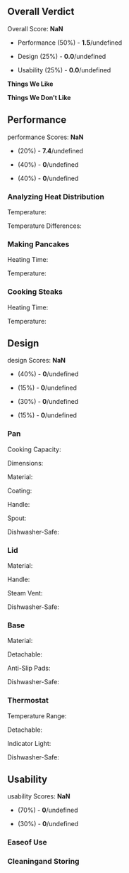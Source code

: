 Overall Verdict
---------------

Overall Score: **NaN**

*   Performance (50%) - **1.5**/undefined
    
*   Design (25%) - **0.0**/undefined
    
*   Usability (25%) - **0.0**/undefined
    

**Things We Like**

**Things We Don’t Like**

Performance
-----------

performance Scores: **NaN**

*   (20%) - **7.4**/undefined
    
*   (40%) - **0**/undefined
    
*   (40%) - **0**/undefined
    

### Analyzing Heat Distribution

Temperature:

Temperature Differences:

### Making Pancakes

Heating Time:

Temperature:

### Cooking Steaks

Heating Time:

Temperature:

Design
------

design Scores: **NaN**

*   (40%) - **0**/undefined
    
*   (15%) - **0**/undefined
    
*   (30%) - **0**/undefined
    
*   (15%) - **0**/undefined
    

### Pan

Cooking Capacity:

Dimensions:

Material:

Coating:

Handle:

Spout:

Dishwasher-Safe:

### Lid

Material:

Handle:

Steam Vent:

Dishwasher-Safe:

### Base

Material:

Detachable:

Anti-Slip Pads:

Dishwasher-Safe:

### Thermostat

Temperature Range:

Detachable:

Indicator Light:

Dishwasher-Safe:

Usability
---------

usability Scores: **NaN**

*   (70%) - **0**/undefined
    
*   (30%) - **0**/undefined
    

### Easeof Use

### Cleaningand Storing
